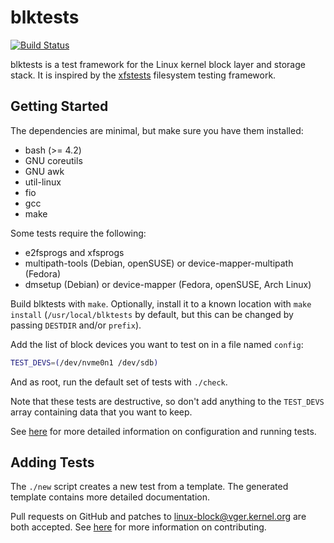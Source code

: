 # blktests

[![Build Status](https://travis-ci.org/osandov/blktests.svg?branch=master)](https://travis-ci.org/osandov/blktests)

blktests is a test framework for the Linux kernel block layer and storage
stack. It is inspired by the [xfstests](https://git.kernel.org/pub/scm/fs/xfs/xfstests-dev.git/)
filesystem testing framework.

## Getting Started

The dependencies are minimal, but make sure you have them installed:

- bash (>= 4.2)
- GNU coreutils
- GNU awk
- util-linux
- fio
- gcc
- make

Some tests require the following:

- e2fsprogs and xfsprogs
- multipath-tools (Debian, openSUSE) or device-mapper-multipath (Fedora)
- dmsetup (Debian) or device-mapper (Fedora, openSUSE, Arch Linux)

Build blktests with `make`. Optionally, install it to a known location with
`make install` (`/usr/local/blktests` by default, but this can be changed by
passing `DESTDIR` and/or `prefix`).

Add the list of block devices you want to test on in a file named `config`:

```sh
TEST_DEVS=(/dev/nvme0n1 /dev/sdb)
```

And as root, run the default set of tests with `./check`.

Note that these tests are destructive, so don't add anything to the `TEST_DEVS`
array containing data that you want to keep.

See [here](Documentation/running-tests.md) for more detailed information on
configuration and running tests.

## Adding Tests

The `./new` script creates a new test from a template. The generated template
contains more detailed documentation.

Pull requests on GitHub and patches to <linux-block@vger.kernel.org> are both
accepted. See [here](CONTRIBUTING.md) for more information on contributing.
